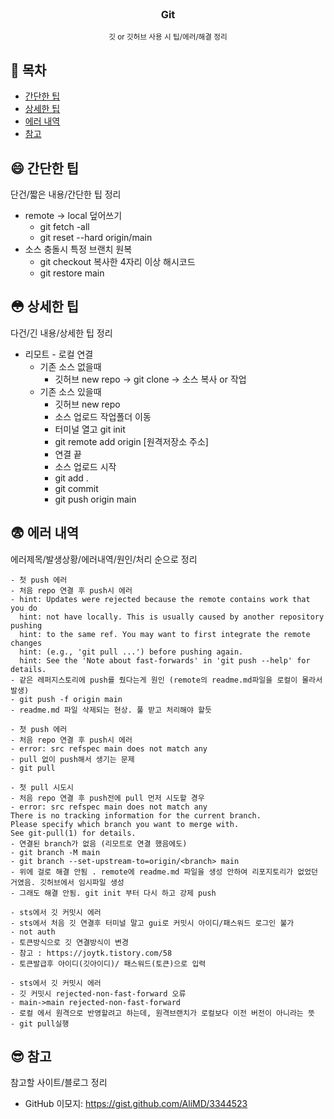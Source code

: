<br />
<div align="center">
  <h3>Git</h3>
  <small>깃 or 깃허브 사용 시 팁/에러/해결 정리</small>
</div>

## 📝 목차

- [간단한 팁](#-간단한-팁)
- [상세한 팁](#-상세한-팁)
- [에러 내역](#-에러-내역)
- [참고](#-참고)

## 😄 간단한 팁

단건/짧은 내용/간단한 팁 정리

- remote -> local 덮어쓰기
  - git fetch -all
  - git reset --hard origin/main
- 소스 충돌시 특정 브랜치 원복
  - git checkout 복사한 4자리 이상 해시코드
  - git restore main

## 😳 상세한 팁

다건/긴 내용/상세한 팁 정리

- 리모트 - 로컬 연결
  - 기존 소스 없을때
    - 깃허브 new repo -> git clone -> 소스 복사 or 작업
  - 기존 소스 있을때
    - 깃허브 new repo
    - 소스 업로드 작업폴더 이동
    - 터미널 열고 git init
    - git remote add origin [원격저장소 주소]
    - 연결 끝
    - 소스 업로드 시작
    - git add .
    - git commit
    - git push origin main

## 😨 에러 내역

에러제목/발생상황/에러내역/원인/처리 순으로 정리

```
- 첫 push 에러
- 처음 repo 연결 후 push시 에러
- hint: Updates were rejected because the remote contains work that you do
  hint: not have locally. This is usually caused by another repository pushing
  hint: to the same ref. You may want to first integrate the remote changes
  hint: (e.g., 'git pull ...') before pushing again.
  hint: See the 'Note about fast-forwards' in 'git push --help' for details.
- 같은 레퍼지스토리에 push를 줬다는게 원인 (remote의 readme.md파일을 로컬이 몰라서 발생)
- git push -f origin main
- readme.md 파일 삭제되는 현상. 풀 받고 처리해야 할듯
```

```
- 첫 push 에러
- 처음 repo 연결 후 push시 에러
- error: src refspec main does not match any
- pull 없이 push해서 생기는 문제
- git pull
```

```
- 첫 pull 시도시
- 처음 repo 연결 후 push전에 pull 먼저 시도할 경우
- error: src refspec main does not match any
There is no tracking information for the current branch.
Please specify which branch you want to merge with.
See git-pull(1) for details.
- 연결된 branch가 없음 (리모트로 연결 했음에도)
- git branch -M main
- git branch --set-upstream-to=origin/<branch> main
- 위에 걸로 해결 안됨 . remote에 readme.md 파일을 생성 안하여 리포지토리가 없었던 거였음. 깃허브에서 임시파일 생성
- 그래도 해결 안됨. git init 부터 다시 하고 강제 push
```

```
- sts에서 깃 커밋시 에러
- sts에서 처음 깃 연결후 터미널 말고 gui로 커밋시 아이디/패스워드 로그인 불가
- not auth
- 토큰방식으로 깃 연결방식이 변경
- 참고 : https://joytk.tistory.com/58
- 토큰발급후 아이디(깃아이디)/ 패스워드(토큰)으로 입력
```

```
- sts에서 깃 커밋시 에러
- 깃 커밋시 rejected-non-fast-forward 오류
- main->main rejected-non-fast-forward
- 로컬 에서 원격으로 반영할려고 하는데, 원격브랜치가 로컬보다 이전 버전이 아니라는 뜻
- git pull실행
```

## 😎 참고

참고할 사이트/블로그 정리

- GitHub 이모지: https://gist.github.com/AliMD/3344523
